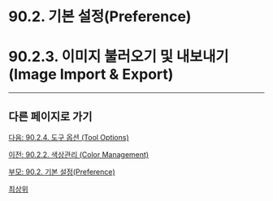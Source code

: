 # 90.2. 기본 설정(Preference)
# 90.2.3. 이미지 불러오기 및 내보내기 (Image Import & Export)

***

## 다른 페이지로 가기

[다음: 90.2.4. 도구 옵션 (Tool Options)](./90-02-04-tool-options.md)

[이전: 90.2.2. 색상관리 (Color Management)](./90-02-02-color-management.md)

[부모: 90.2. 기본 설정(Preference)](./90-02-00-preference.md)

[최상위](./00-home.md)
